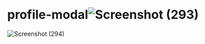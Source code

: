 # profile-modal![Screenshot (293)](https://user-images.githubusercontent.com/95164037/221623384-99ad5b1a-069c-4f14-8eff-1b6bbe45bce7.png)
![Screenshot (294)](https://user-images.githubusercontent.com/95164037/221623394-6ab10290-bb24-443f-bcaa-df78254d2ca1.png)
